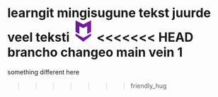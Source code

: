 learngit
mingisugune tekst juurde
veel teksti
![alt text](https://github.com/adam-p/markdown-here/raw/master/src/common/images/icon48.png "Logo Title Text 1")
<<<<<<< HEAD
brancho changeo
main vein 1
=======
something different here
>>>>>>> friendly_hug
